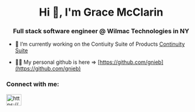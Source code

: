 <h1 align="center">Hi 👋, I'm Grace McClarin</h1>
<h3 align="center">Full stack software engineer @ Wilmac Technologies in NY</h3>

- 🔭 I’m currently working on the Contiuity Suite of Products [Continuity Suite](https://wilmactech.com/)

- 👨‍💻 My personal github is here => [https://github.com/gnieb](https://github.com/gnieb)

<h3 align="left">Connect with me:</h3>
<p align="left">
<a href="https://linkedin.com/in/https://www.linkedin.com/in/gracemcclarin/" target="blank"><img align="center" src="https://raw.githubusercontent.com/rahuldkjain/github-profile-readme-generator/master/src/images/icons/Social/linked-in-alt.svg" alt="https://www.linkedin.com/in/gracemcclarin/" height="30" width="40" /></a>
</p>

